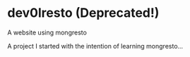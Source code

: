 # dev0lresto (Deprecated!)
A website using mongresto

A project I started with the intention of learning mongresto...

